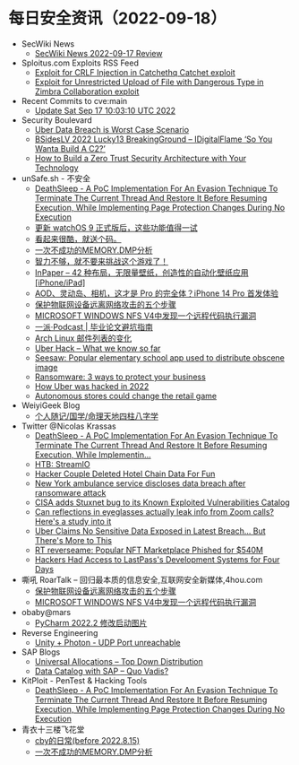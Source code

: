 # 每日安全资讯（2022-09-18）

- SecWiki News
  - [SecWiki News 2022-09-17 Review](http://www.sec-wiki.com/?2022-09-17)
- Sploitus.com Exploits RSS Feed
  - [Exploit for CRLF Injection in Catchethq Catchet exploit](https://sploitus.com/exploit?id=AAB95082-FA5E-592D-A514-EB82DC0E4955&utm_source=rss&utm_medium=rss)
  - [Exploit for Unrestricted Upload of File with Dangerous Type in Zimbra Collaboration exploit](https://sploitus.com/exploit?id=A6071ED1-4DD2-5D98-9131-FEFBE84B4664&utm_source=rss&utm_medium=rss)
- Recent Commits to cve:main
  - [Update Sat Sep 17 10:03:10 UTC 2022](https://github.com/trickest/cve/commit/211ca80dfc31728f279d6b578202b91deb499433)
- Security Boulevard
  - [Uber Data Breach is Worst Case Scenario](https://securityboulevard.com/2022/09/uber-data-breach-is-worst-case-scenario/)
  - [BSidesLV 2022 Lucky13 BreakingGround – IDigitalFlame ‘So You Wanta Build A C2?’](https://securityboulevard.com/2022/09/bsideslv-2022-lucky13-breakingground-idigitalflame-so-you-wanta-build-a-c2/)
  - [How to Build a Zero Trust Security Architecture with Your Technology](https://securityboulevard.com/2022/09/how-to-build-a-zero-trust-security-architecture-with-your-technology/)
- unSafe.sh - 不安全
  - [DeathSleep - A PoC Implementation For An Evasion Technique To Terminate The Current Thread And Restore It Before Resuming Execution, While Implementing Page Protection Changes During No Execution](https://buaq.net/go-126997.html)
  - [更新 watchOS 9 正式版后，这些功能值得一试](https://buaq.net/go-126992.html)
  - [看起来很酷，就送个码。](https://buaq.net/go-126989.html)
  - [一次不成功的MEMORY.DMP分析](https://buaq.net/go-127023.html)
  - [智力不够，就不要来挑战这个游戏了！](https://buaq.net/go-126986.html)
  - [InPaper – 42 种布局，无限量壁纸，创造性的自动化壁纸应用[iPhone/iPad]](https://buaq.net/go-126984.html)
  - [AOD、灵动岛、相机，这才是 Pro 的完全体？iPhone 14 Pro 首发体验](https://buaq.net/go-126987.html)
  - [保护物联网设备远离网络攻击的五个步骤](https://buaq.net/go-126982.html)
  - [MICROSOFT WINDOWS NFS V4中发现一个远程代码执行漏洞](https://buaq.net/go-126983.html)
  - [一派·Podcast | 毕业论文避坑指南](https://buaq.net/go-126988.html)
  - [Arch Linux 邮件列表的变化](https://buaq.net/go-126966.html)
  - [Uber Hack – What we know so far](https://buaq.net/go-126939.html)
  - [Seesaw: Popular elementary school app used to distribute obscene image](https://buaq.net/go-126933.html)
  - [Ransomware: 3 ways to protect your business](https://buaq.net/go-126934.html)
  - [How Uber was hacked in 2022](https://buaq.net/go-126936.html)
  - [Autonomous stores could change the retail game](https://buaq.net/go-126935.html)
- WeiyiGeek Blog
  - [个人随记/国学/命理天地四柱八字学](https://blog.weiyigeek.top/2022/9-17-index.html)
- Twitter @Nicolas Krassas
  - [DeathSleep - A PoC Implementation For An Evasion Technique To Terminate The Current Thread And Restore It Before Resuming Execution, While Implementin...](https://twitter.com/Dinosn/status/1571181912713986048)
  - [HTB: StreamIO](https://twitter.com/Dinosn/status/1571181848478220288)
  - [Hacker Couple Deleted Hotel Chain Data For Fun](https://twitter.com/Dinosn/status/1571181783873470464)
  - [New York ambulance service discloses data breach after ransomware attack](https://twitter.com/Dinosn/status/1571181716139540493)
  - [CISA adds Stuxnet bug to its Known Exploited Vulnerabilities Catalog](https://twitter.com/Dinosn/status/1571163673804132353)
  - [Can reflections in eyeglasses actually leak info from Zoom calls? Here's a study into it](https://twitter.com/Dinosn/status/1571163453011726337)
  - [Uber Claims No Sensitive Data Exposed in Latest Breach… But There's More to This](https://twitter.com/Dinosn/status/1571163338783997953)
  - [RT reverseame: Popular NFT Marketplace Phished for $540M](https://twitter.com/reverseame/status/1571091536674279425)
  - [Hackers Had Access to LastPass's Development Systems for Four Days](https://twitter.com/Dinosn/status/1570989065486606336)
- 嘶吼 RoarTalk – 回归最本质的信息安全,互联网安全新媒体,4hou.com
  - [保护物联网设备远离网络攻击的五个步骤](https://www.4hou.com/posts/q8Xr)
  - [MICROSOFT WINDOWS NFS V4中发现一个远程代码执行漏洞](https://www.4hou.com/posts/RBnR)
- obaby@mars
  - [PyCharm 2022.2 修改启动图片](http://h4ck.org.cn/2022/09/pycharm-2022-2-%e4%bf%ae%e6%94%b9%e5%90%af%e5%8a%a8%e5%9b%be%e7%89%87/)
- Reverse Engineering
  - [Unity + Photon - UDP Port unreachable](https://www.reddit.com/r/ReverseEngineering/comments/xgqtxe/unity_photon_udp_port_unreachable/)
- SAP Blogs
  - [Universal Allocations – Top Down Distribution](https://blogs.sap.com/2022/09/17/universal-allocations-top-down-distributions/)
  - [Data Catalog with SAP – Quo Vadis?](https://blogs.sap.com/2022/09/17/data-catalog-with-sap-quo-vadis/)
- KitPloit - PenTest & Hacking Tools
  - [DeathSleep - A PoC Implementation For An Evasion Technique To Terminate The Current Thread And Restore It Before Resuming Execution, While Implementing Page Protection Changes During No Execution](http://www.kitploit.com/2022/09/deathsleep-poc-implementation-for.html)
- 青衣十三楼飞花堂
  - [cby的日常(before 2022.8.15)](https://mp.weixin.qq.com/s?__biz=MzUzMjQyMDE3Ng==&mid=2247486192&idx=1&sn=aee743469c5490a6721c18d893c02a5a&chksm=fab2c9cfcdc540d9ee922d4eed599d73b9b9e4e155a5bdedfaa9596a4354d33d0676d803ab39&scene=58&subscene=0#rd)
  - [一次不成功的MEMORY.DMP分析](https://mp.weixin.qq.com/s?__biz=MzUzMjQyMDE3Ng==&mid=2247486188&idx=1&sn=7f58aa5caafde8d33ae4eae8ba950a1d&chksm=fab2c9d3cdc540c5e108791ba4be468e506968edd495ee3313d28a1342b2a1b25db62a1db97e&scene=58&subscene=0#rd)
